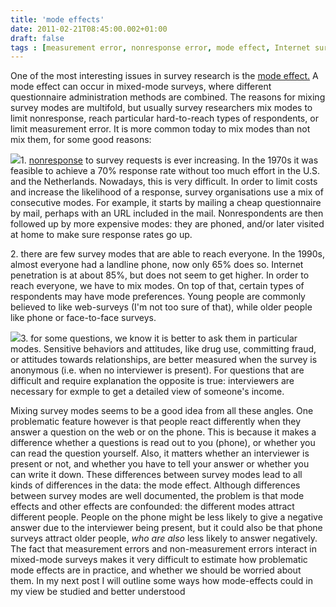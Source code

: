 ```yaml
---
title: 'mode effects'
date: 2011-02-21T08:45:00.002+01:00
draft: false
tags : [measurement error, nonresponse error, mode effect, Internet survey]
---
```


One of the most interesting issues in survey research is the [mode effect.](http://surveynet.ac.uk/sqb/datacollection/modeeffectsfactsheet.pdf) A mode effect can occur in mixed-mode surveys, where different questionnaire administration methods are combined. The reasons for mixing survey modes are multifold, but usually survey researchers mix modes to limit nonresponse, reach particular hard-to-reach types of respondents, or limit measurement error. It is more common today to mix modes than not mix them, for some good reasons:  
  
[![](http://2.bp.blogspot.com/-OsbiAwgPOvk/TWIgDq7PwcI/AAAAAAAACWU/Js7p19GjudQ/s320/world2010pr.png)](http://2.bp.blogspot.com/-OsbiAwgPOvk/TWIgDq7PwcI/AAAAAAAACWU/Js7p19GjudQ/s1600/world2010pr.png)1. [nonresponse](http://poq.oxfordjournals.org/content/70/5/637.full) to survey requests is ever increasing. In the 1970s it was feasible to achieve a 70% response rate without too much effort in the U.S. and the Netherlands. Nowadays, this is very difficult. In order to limit costs and increase the likelihood of a response, survey organisations use a mix of consecutive modes. For example, it starts by mailing a cheap questionnaire by mail, perhaps with an URL included in the mail. Nonrespondents are then followed up by more expensive modes: they are phoned, and/or later visited at home to make sure response rates go up.  
  
2\. there are few survey modes that are able to reach everyone. In the 1990s, almost everyone had a landline phone, now only 65% does so. Internet penetration is at about 85%, but does not seem to get higher. In order to reach everyone, we have to mix modes. On top of that, certain types of respondents may have mode preferences. Young people are commonly believed to like web-surveys (I'm not too sure of that), while older people like phone or face-to-face surveys.  
  
[![](http://4.bp.blogspot.com/-qTCiUxUSzOM/TWIg-gW188I/AAAAAAAACWc/DXyqmohB4vI/s320/cwln216l.jpg)](http://4.bp.blogspot.com/-qTCiUxUSzOM/TWIg-gW188I/AAAAAAAACWc/DXyqmohB4vI/s1600/cwln216l.jpg)3\. for some questions, we know it is better to ask them in particular modes. Sensitive behaviors and attitudes, like drug use, committing fraud, or attitudes towards relationships, are better measured when the survey is anonymous (i.e. when no interviewer is present). For questions that are difficult and require explanation the opposite is true: interviewers are necessary for exmple to get a detailed view of someone's income.  
  
Mixing survey modes seems to be a good idea from all these angles. One problematic feature however is that people react differently when they answer a question on the web or on the phone. This is because it makes a difference whether a questions is read out to you (phone), or whether you can read the question yourself. Also, it matters whether an interviewer is present or not, and whether you have to tell your answer or whether you can write it down. These differences between survey modes lead to all kinds of differences in the data: the mode effect. Although differences between survey modes are well documented, the problem is that mode effects and other effects are confounded: the different modes attract different people. People on the phone might be less likely to give a negative answer due to the interviewer being present, but it could also be that phone surveys attract older people, _who are also_ less likely to answer negatively. The fact that measurement errors and non-measurement errors interact in mixed-mode surveys makes it very difficult to estimate how problematic mode effects are in practice, and whether we should be worried about them. In my next post I will outline some ways how mode-effects could in my view be studied and better understood